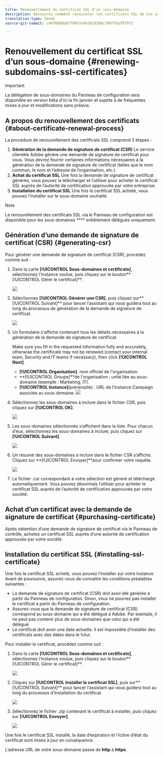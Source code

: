 ```yaml
---
title: Renouvellement du certificat SSL d’un sous-domaine
description: Découvrez comment renouveler les certificats SSL de vos sous-domaines
translation-type: tm+mt
source-git-commit: c44f6800a0f7905fe9e5619388c7007f0af8f973

---
```



# Renouvellement du certificat SSL d’un sous-domaine {#renewing-subdomains-ssl-certificates}

>[!IMPORTANT]
>
>La délégation de sous-domaines du Panneau de configuration sera disponible en version bêta d&#39;ici la fin janvier et sujette à de fréquentes mises à jour et modifications sans préavis.

## A propos du renouvellement des certificats {#about-certificate-renewal-process}

La procédure de renouvellement des certificats SSL comprend 3 étapes :

1. **Génération de la demande de signature de certificat (CSR)**
Le service clientèle Adobe génère une demande de signature de certificat pour vous. Vous devrez fournir certaines informations nécessaires à la génération de la demande de signature de certificat (telles que le nom commun, le nom et l’adresse de l’organisation, etc.).
1. **Achat du certificat SSL**
Une fois la demande de signature de certificat générée, vous pouvez la télécharger et l’utiliser pour acheter le certificat SSL auprès de l’autorité de certification approuvée par votre entreprise.
1. **Installation du certificat SSL**
Une fois le certificat SSL acheté, vous pouvez l’installer sur le sous-domaine souhaité.

>[!NOTE]
>
>Le renouvellement des certificats SSL via le Panneau de configuration est disponible pour les sous-domaines **** entièrement délégués uniquement.

## Génération d’une demande de signature de certificat (CSR) {#generating-csr}

Pour générer une demande de signature de certificat (CSR), procédez comme suit :

1. Dans la carte **[!UICONTROL Sous-domaines et certificats]**, sélectionnez l’instance voulue, puis cliquez sur le bouton**[!UICONTROL  Gérer le certificat]**.

   ![](assets/renewal1.png)

1. Sélectionnez **[!UICONTROL Générer une CSR]**, puis cliquez sur**[!UICONTROL  Suivant]** pour lancer l’assistant qui vous guidera tout au long du processus de génération de la demande de signature de certificat.

   ![](assets/renewal2.png)

1. Un formulaire s&#39;affiche contenant tous les détails nécessaires à la génération de la demande de signature de certificat.

   Make sure you fill in the requested information fully and accurately, otherwise the certificate may not be renewed (contact your internal team, Security and IT teams if necessary), then click **[!UICONTROL Next]**.

   * **[!UICONTROL Organisation]**: nom officiel de l&#39;organisation.
   * **[!UICONTROL Groupe]**de l&#39;organisation : unité liée au sous-domaine (exemple : Marketing, IT).
   * **[!UICONTROL Instance]**(préremplie) : URL de l’instance Campaign associée au sous-domaine.
   ![](assets/renewal3.png)

1. Sélectionnez les sous-domaines à inclure dans le fichier CSR, puis cliquez sur **[!UICONTROL OK]**.

   ![](assets/renewal4.png)

1. Les sous-domaines sélectionnés s’affichent dans la liste. Pour chacun d’eux, sélectionnez les sous-domaines à inclure, puis cliquez sur **[!UICONTROL Suivant]**.

   ![](assets/renewal5.png)

1. Un résumé des sous-domaines à inclure dans le fichier CSR s’affiche. Cliquez sur **[!UICONTROL Envoyer]**pour confirmer votre requête.

   ![](assets/renewal6.png)

1. Le fichier .csr correspondant à votre sélection est généré et téléchargé automatiquement. Vous pouvez désormais l’utiliser pour acheter le certificat SSL auprès de l’autorité de certification approuvée par votre société.

## Achat d’un certificat avec la demande de signature de certificat {#purchasing-certificate}

Après obtention d’une demande de signature de certificat via le Panneau de contrôle, achetez un certificat SSL auprès d’une autorité de certification approuvée par votre société.

## Installation du certificat SSL {#installing-ssl-certificate}

Une fois le certificat SSL acheté, vous pouvez l’installer sur votre instance. Avant de poursuivre, assurez-vous de connaître les conditions préalables suivantes :

* La demande de signature de certificat (CSR) doit avoir été générée à partir du Panneau de configuration. Sinon, vous ne pourrez pas installer le certificat à partir du Panneau de configuration.
* Assurez-vous que la demande de signature de certificat (CSR) correspond au sous-domaine qui a été délégué à Adobe. Par exemple, il ne peut pas contenir plus de sous-domaines que celui qui a été délégué.
* Le certificat doit avoir une date actuelle. Il est impossible d’installer des certificats avec des dates dans le futur.

Pour installer le certificat, procédez comme suit :

1. Dans la carte **[!UICONTROL Sous-domaines et certificats]**, sélectionnez l’instance voulue, puis cliquez sur le bouton**[!UICONTROL  Gérer le certificat]**.

   ![](assets/renewal1.png)

1. Cliquez sur **[!UICONTROL Installer le certificat SSL]**, puis sur**[!UICONTROL  Suivant]** pour lancer l’assistant qui vous guidera tout au long du processus d’installation du certificat.

   ![](assets/install1.png)

1. Sélectionnez le fichier .zip contenant le certificat à installer, puis cliquez sur **[!UICONTROL Envoyer]**.

   ![](assets/install2.png)

Une fois le certificat SSL installé, la date d’expiration et l’icône d’état du certificat sont mises à jour en conséquence.

L’adresse URL de votre sous-domaine passe de **http** à **https**.
